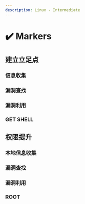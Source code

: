 ```yaml
---
description: Linux - Intermediate
---
```


# ✔️ Markers

## 建立立足点

### 信息收集







### 漏洞查找





### 漏洞利用





### GET SHELL



## 权限提升

### 本地信息收集





### 漏洞查找





### 漏洞利用





### ROOT

